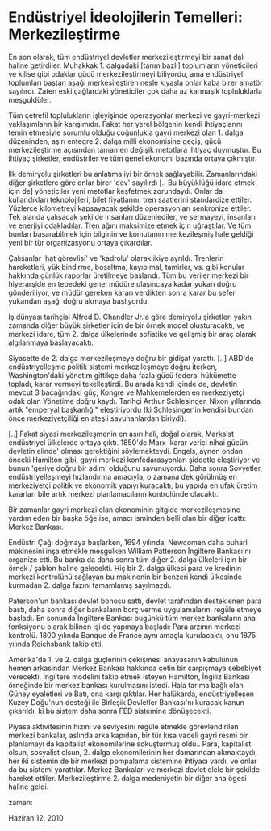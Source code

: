 # Endüstriyel İdeolojilerin Temelleri: Merkezileştirme

En son olarak, tüm endüstriyel devletler merkezileştirmeyi bir sanat dalı haline getirdiler. Muhakkak 1. dalgadaki [tarım bazlı] toplumların yöneticileri ve kilise gibi odaklar gücü merkezileştirmeyi biliyordu, ama endüstriyel toplumları baştan aşağı merkesileştiren nesle kıyasla onlar kaba birer amatör sayılırdı. Zaten eski çağlardaki yöneticiler çok daha az karmaşık topluluklarla meşguldüler.

Tüm çetrefil toplulukların işleyişinde operasyonlar merkezi ve gayri-merkezi yaklaşımların bir karışımıdır. Fakat her yerel bölgenin kendi ihtiyaçlarını temin etmesiyle sorumlu olduğu çoğunlukla gayri merkezi olan 1. dalga düzeninden, aşırı entegre 2. dalga milli ekonomisine geçiş, gücü merkezileştirme açısından tamamen değişik metotlara ihtiyaç duymuştur. Bu ihtiyaç şirketler, endüstriler ve tüm genel ekonomi bazında ortaya çıkmıştır.

İlk demiryolu şirketleri bu anlatıma iyi bir örnek sağlayabilir. Zamanlarındaki diğer şirketlere göre onlar birer 'dev' sayılırdı [.. Bu büyüklüğü idare etmek için de] yöneticiler yeni metotlar keşfetmek zorundaydı. Onlar da kullandıkları teknolojileri, bilet fiyatlarını, tren saatlerini standardize ettiler. Yüzlerce kilometreyi kapsayacak şekilde operasyonları senkronize ettiler. Tek alanda çalışacak şekilde insanları düzenlediler, ve sermayeyi, insanları ve enerjiyi odakladılar. Tren ağını maksimize etmek için uğraştılar. Ve tüm bunları başarabilmek için bilginin ve komutanın merkezileşmiş hale geldiği yeni bir tür organizasyonu ortaya çıkardılar.

Çalışanlar 'hat görevlisi' ve 'kadrolu' olarak ikiye ayrıldı. Trenlerin hareketleri, yük bindirme, boşaltma, kayıp mal, tamirler, vs. gibi konular hakkında günlük raporlar üretilmeye başlandı. Tüm bu veriler merkezi bir hiyerarşide en tepedeki genel müdüre ulaşıncaya kadar yukarı doğru gönderiliyor, ve müdür gereken kararı verdikten sonra karar bu sefer yukarıdan aşağı doğru akmaya başlıyordu.

İş dünyası tarihçisi Alfred D. Chandler Jr.'a göre demiryolu şirketleri yakın zamanda diğer büyük şirketler için de bir örnek model oluşturacaktı, ve merkezi idare, tüm 2. dalga ülkelerinde sofistike ve gelişmiş bir araç olarak algılanmaya başlayacaktı.

Siyasette de 2. dalga merkezileşmeye doğru bir gidişat yarattı. [..] ABD'de endüstriyelleşme politik sistemi merkezileşmeye doğru iterken, Washington'daki yönetim gittikçe daha fazla gücü federal hükümette topladı, karar vermeyi tekelleştirdi. Bu arada kendi içinde de, devletin mevcut 3 bacağındaki güç, Kongre ve Mahkemelerden en merkeziyetçi odak olan Yönetime doğru kaydı. Tarihçi Arthur Schlesinger, Nixon yıllarında artık "emperyal başkanlığı" eleştiriyordu (ki Schlesinger'in kendisi bundan önce merkeziyetçiliği en ateşli savunanlardan biriydi).

[..] Fakat siyasi merkezileşmenin en aşırı hali, doğal olarak, Marksist endüstriyel ülkelerde ortaya çıktı. 1850'de Marx 'karar verici nihai gücün devletin elinde' olması gerektiğini söylemekteydi. Engels, aynen ondan önceki Hamilton gibi, gayri merkezi konfedarasyonları şiddetle eleştiriyor ve bunun 'geriye doğru bir adım' olduğunu savunuyordu. Daha sonra Sovyetler, endüstriyelleşmeyi hızlandırma amacıyla, o zamana dek görülmüş en merkeziyetçi politik ve ekonomik yapıyı kuracaktı; bu yapıda en ufak üretim kararları bile artık merkezi planlamacıların kontrolünde olacaktı.

Bir zamanlar gayri merkezi olan ekonominin gitgide merkezileşmesine yardım eden bir başka öğe ise, amacı isminden belli olan bir diğer icattı: Merkez Bankası.

Endüstri Çağı doğmaya başlarken, 1694 yılında, Newcomen daha buharlı makinesini inşa etmekle meşgulken William Patterson İngiltere Bankası'nı organize etti. Bu banka da daha sonra tüm diğer 2. dalga ülkeleri için bir örnek / şablon haline gelecekti. Hiç bir 2. dalga ülkesi para ve kredinin merkezi kontrolünü sağlayan bu makinenin bir benzeri kendi ülkesinde kurmadan 2. dalga fazını tamamlamış sayılmazdı.

Paterson'un bankası devlet bonosu sattı, devlet tarafından desteklenen para bastı, daha sonra diğer bankaların borç verme uygulamalarını regüle etmeye başladı. En sonunda İngiltere Bankası bugünkü tüm merkez bankaların ana fonksiyonu olarak bilinen işi de yapmaya başladı: Para arzının merkezi kontrolü. 1800 yılında Banque de France aynı amaçla kurulacaktı, onu 1875 yılında Reichsbank takip etti.

Amerika'da 1. ve 2. dalga güçlerinin çekişmesi anayasanın kabulünün hemen arkasından Merkez Bankası hakkında çetin bir çarpışmaya sebebiyet verecekti. İngiltere modelini takip etmek isteyen Hamilton, İngiliz Bankası örneğinde bir merkez bankası kurulmasını istedi. Hala tarıma bağlı olan Güney eyaletleri ve Batı, ona karşı çıktılar. Her halükarda, endüstriyelleşen Kuzey Doğu'nun desteği ile Birleşik Devletler Bankası'nı kuracak kanun çıkarıldı, ki bu sistem daha sonra FED sistemine dönüşecekti.

Piyasa aktivitesinin hızını ve seviyesini regüle etmekle görevlendirilen merkezi bankalar, aslında arka kapıdan, bir tür kısa vadeli gayri resmi bir planlamayı da kapitalist ekonomilerine sokuşturmuş oldu.. Para, kapitalist olsun, sosyalist olsun, 2. dalga ekonomilerinin her damarından akmaktaydı, her iki sistemin de bir merkezi pompalama sistemine ihtiyacı vardı, ve onlar da bu sistemi yarattılar. Merkez Bankaları ve merkezi devlet elele bir şekilde hareket ettiler. Merkezileştirme 2. dalga medeniyetin bir diğer ana ögesi haline geldi.







zaman:

Haziran 12, 2010










